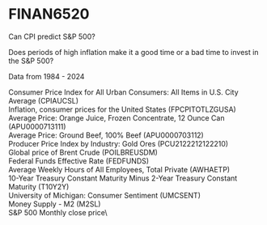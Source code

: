 # FINAN6520
Can CPI predict S&P 500?

Does periods of high inflation make it a good time or a bad time to invest in the S&P 500?

Data from 1984 - 2024

Consumer Price Index for All Urban Consumers: All Items in U.S. City Average (CPIAUCSL)\
Inflation, consumer prices for the United States (FPCPITOTLZGUSA)\
Average Price: Orange Juice, Frozen Concentrate, 12 Ounce Can (APU0000713111)\
Average Price: Ground Beef, 100% Beef (APU0000703112)\
Producer Price Index by Industry: Gold Ores (PCU2122212122210)\
Global price of Brent Crude (POILBREUSDM)\
Federal Funds Effective Rate (FEDFUNDS)\
Average Weekly Hours of All Employees, Total Private (AWHAETP)\
10-Year Treasury Constant Maturity Minus 2-Year Treasury Constant Maturity (T10Y2Y)\
University of Michigan: Consumer Sentiment (UMCSENT)\
Money Supply - M2 (M2SL)\
S&P 500 Monthly close price\
